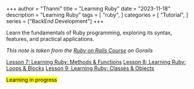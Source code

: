 +++
author = "Thanni"
title = "Learning Ruby"
date = "2023-11-18"
description = "Learning Ruby"
tags = [
    "ruby",
]
categories = [
    "Tutorial",
]
series = ["BackEnd Development"]
+++

Learn the fundamentals of Ruby programming, exploring its syntax, features, and practical applications.

<!--more-->

_This note is taken from the [Ruby on Rails Course](https://gorails.com/start) on Gorails_

[Lesson 7: Learning Ruby: Methods & Functions](https://notes.thanni.co/learning-ruby-methods-functions/)
[Lesson 8: Learning Ruby: Loops & Blocks](https://notes.thanni.co/learning-ruby-loops-blocks/)
[Lesson 9: Learning Ruby: Classes & Objects](https://notes.thanni.co/learning-ruby-classes-objects/)

<mark>Learning in progress</mark>
